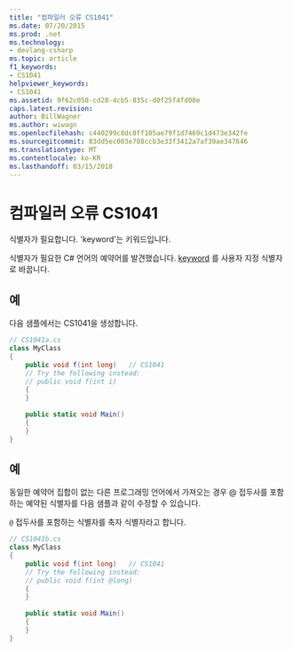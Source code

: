 ```yaml
---
title: "컴파일러 오류 CS1041"
ms.date: 07/20/2015
ms.prod: .net
ms.technology:
- devlang-csharp
ms.topic: article
f1_keywords:
- CS1041
helpviewer_keywords:
- CS1041
ms.assetid: 9f62c058-cd28-4cb5-835c-d0f25f4fd08e
caps.latest.revision: 
author: BillWagner
ms.author: wiwagn
ms.openlocfilehash: c440299c8dc8ff105ae79f1d7469c1d473e342fe
ms.sourcegitcommit: 83dd5ec003e788ccb3e33f3412a7af39ae347646
ms.translationtype: MT
ms.contentlocale: ko-KR
ms.lasthandoff: 03/15/2018
---
```

# <a name="compiler-error-cs1041"></a>컴파일러 오류 CS1041
식별자가 필요합니다. 'keyword'는 키워드입니다.  
  
 식별자가 필요한 C# 언어의 예약어를 발견했습니다. [keyword](../../csharp/language-reference/keywords/index.md) 를 사용자 지정 식별자로 바꿉니다.  
  
## <a name="example"></a>예  
 다음 샘플에서는 CS1041을 생성합니다.  
  
```csharp  
// CS1041a.cs  
class MyClass  
{  
    public void f(int long)   // CS1041  
    // Try the following instead:  
    // public void f(int i)  
    {  
    }  
  
    public static void Main()  
    {  
    }  
}  
```  
  
## <a name="example"></a>예  
 동일한 예약어 집합이 없는 다른 프로그래밍 언어에서 가져오는 경우 @ 접두사를 포함하는 예약된 식별자를 다음 샘플과 같이 수정할 수 있습니다.  
  
 `@` 접두사를 포함하는 식별자를 축자 식별자라고 합니다.  
  
```csharp  
// CS1041b.cs  
class MyClass  
{  
    public void f(int long)   // CS1041  
    // Try the following instead:  
    // public void f(int @long)  
    {  
    }  
  
    public static void Main()  
    {  
    }  
}  
```

